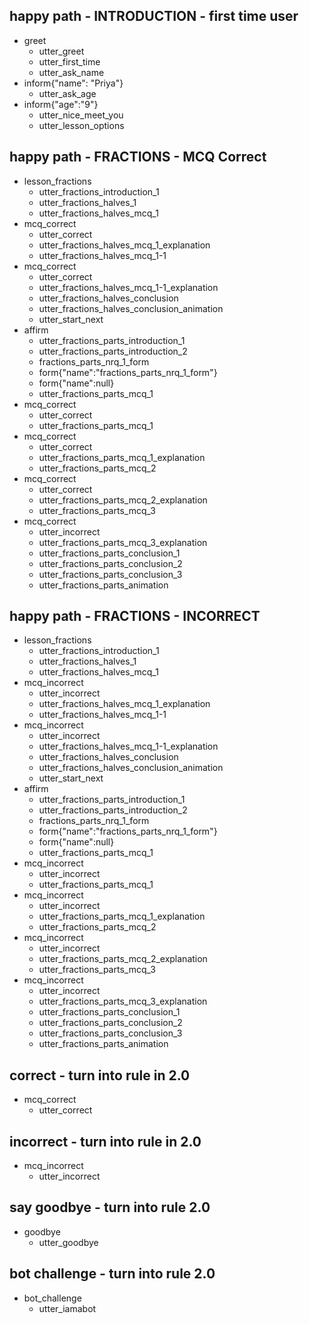 ## happy path - INTRODUCTION - first time user
* greet
  - utter_greet 
  - utter_first_time
  - utter_ask_name
* inform{"name": "Priya"}
  - utter_ask_age
* inform{"age":"9"}
  - utter_nice_meet_you
  - utter_lesson_options

## happy path - FRACTIONS - MCQ Correct 
* lesson_fractions
  - utter_fractions_introduction_1
  - utter_fractions_halves_1
  - utter_fractions_halves_mcq_1
* mcq_correct
  - utter_correct
  - utter_fractions_halves_mcq_1_explanation
  - utter_fractions_halves_mcq_1-1
* mcq_correct
  - utter_correct
  - utter_fractions_halves_mcq_1-1_explanation
  - utter_fractions_halves_conclusion
  - utter_fractions_halves_conclusion_animation
  - utter_start_next
* affirm 
  - utter_fractions_parts_introduction_1
  - utter_fractions_parts_introduction_2
  - fractions_parts_nrq_1_form
  - form{"name":"fractions_parts_nrq_1_form"}
  - form{"name":null}
  - utter_fractions_parts_mcq_1
* mcq_correct
  - utter_correct
  - utter_fractions_parts_mcq_1
* mcq_correct
  - utter_correct
  - utter_fractions_parts_mcq_1_explanation
  - utter_fractions_parts_mcq_2
* mcq_correct
  - utter_correct
  - utter_fractions_parts_mcq_2_explanation
  - utter_fractions_parts_mcq_3
* mcq_correct
  - utter_incorrect
  - utter_fractions_parts_mcq_3_explanation
  - utter_fractions_parts_conclusion_1
  - utter_fractions_parts_conclusion_2
  - utter_fractions_parts_conclusion_3
  - utter_fractions_parts_animation

## happy path - FRACTIONS - INCORRECT
* lesson_fractions
  - utter_fractions_introduction_1
  - utter_fractions_halves_1
  - utter_fractions_halves_mcq_1
* mcq_incorrect
  - utter_incorrect
  - utter_fractions_halves_mcq_1_explanation
  - utter_fractions_halves_mcq_1-1
* mcq_incorrect
  - utter_incorrect
  - utter_fractions_halves_mcq_1-1_explanation
  - utter_fractions_halves_conclusion
  - utter_fractions_halves_conclusion_animation
  - utter_start_next
* affirm 
  - utter_fractions_parts_introduction_1
  - utter_fractions_parts_introduction_2
  - fractions_parts_nrq_1_form
  - form{"name":"fractions_parts_nrq_1_form"}
  - form{"name":null}
  - utter_fractions_parts_mcq_1
* mcq_incorrect
  - utter_incorrect
  - utter_fractions_parts_mcq_1
* mcq_incorrect
  - utter_incorrect
  - utter_fractions_parts_mcq_1_explanation
  - utter_fractions_parts_mcq_2
* mcq_incorrect
  - utter_incorrect
  - utter_fractions_parts_mcq_2_explanation
  - utter_fractions_parts_mcq_3
* mcq_incorrect
  - utter_incorrect
  - utter_fractions_parts_mcq_3_explanation
  - utter_fractions_parts_conclusion_1
  - utter_fractions_parts_conclusion_2
  - utter_fractions_parts_conclusion_3
  - utter_fractions_parts_animation

## correct - turn into rule in 2.0 
* mcq_correct
  - utter_correct

## incorrect - turn into rule in 2.0
* mcq_incorrect
  - utter_incorrect

## say goodbye - turn into rule 2.0 
* goodbye
  - utter_goodbye

## bot challenge - turn into rule 2.0
* bot_challenge
  - utter_iamabot